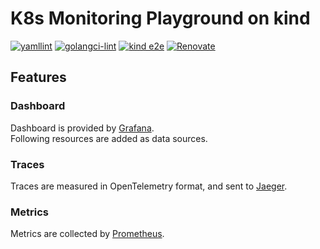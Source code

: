 # K8s Monitoring Playground on kind

[![yamllint](https://github.com/YunosukeY/k8s-monitoring-playground/actions/workflows/yamllint.yaml/badge.svg?branch=master&event=push)](https://github.com/YunosukeY/k8s-monitoring-playground/actions/workflows/yamllint.yaml)
[![golangci-lint](https://github.com/YunosukeY/k8s-monitoring-playground/actions/workflows/golangci-lint.yml/badge.svg?branch=master&event=push)](https://github.com/YunosukeY/k8s-monitoring-playground/actions/workflows/golangci-lint.yml)
[![kind e2e](https://github.com/YunosukeY/k8s-monitoring-playground/actions/workflows/kind-e2e.yaml/badge.svg?branch=master&event=push)](https://github.com/YunosukeY/k8s-monitoring-playground/actions/workflows/kind-e2e.yaml)
[![Renovate](https://img.shields.io/badge/renovate-enabled-brightgreen.svg)](https://renovatebot.com)

## Features

### Dashboard

Dashboard is provided by [Grafana](https://grafana.com).<br>
Following resources are added as data sources.

### Traces

Traces are measured in OpenTelemetry format, and sent to [Jaeger](https://www.jaegertracing.io).

### Metrics

Metrics are collected by [Prometheus](https://prometheus.io).
